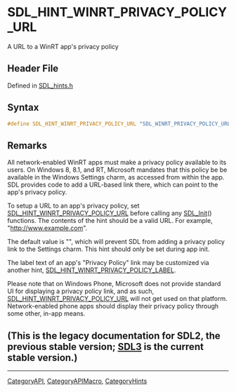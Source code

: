 # SDL_HINT_WINRT_PRIVACY_POLICY_URL

A URL to a WinRT app's privacy policy

## Header File

Defined in [SDL_hints.h](https://github.com/libsdl-org/SDL/blob/SDL2/include/SDL_hints.h)

## Syntax

```c
#define SDL_HINT_WINRT_PRIVACY_POLICY_URL "SDL_WINRT_PRIVACY_POLICY_URL"
```

## Remarks

All network-enabled WinRT apps must make a privacy policy available to its
users. On Windows 8, 8.1, and RT, Microsoft mandates that this policy be be
available in the Windows Settings charm, as accessed from within the app.
SDL provides code to add a URL-based link there, which can point to the
app's privacy policy.

To setup a URL to an app's privacy policy, set
[SDL_HINT_WINRT_PRIVACY_POLICY_URL](SDL_HINT_WINRT_PRIVACY_POLICY_URL)
before calling any [SDL_Init](SDL_Init)() functions. The contents of the
hint should be a valid URL. For example, "http://www.example.com".

The default value is "", which will prevent SDL from adding a privacy
policy link to the Settings charm. This hint should only be set during app
init.

The label text of an app's "Privacy Policy" link may be customized via
another hint,
[SDL_HINT_WINRT_PRIVACY_POLICY_LABEL](SDL_HINT_WINRT_PRIVACY_POLICY_LABEL).

Please note that on Windows Phone, Microsoft does not provide standard UI
for displaying a privacy policy link, and as such,
[SDL_HINT_WINRT_PRIVACY_POLICY_URL](SDL_HINT_WINRT_PRIVACY_POLICY_URL) will
not get used on that platform. Network-enabled phone apps should display
their privacy policy through some other, in-app means.

## (This is the legacy documentation for SDL2, the previous stable version; [SDL3](https://wiki.libsdl.org/SDL3/) is the current stable version.)



----
[CategoryAPI](CategoryAPI), [CategoryAPIMacro](CategoryAPIMacro), [CategoryHints](CategoryHints)

